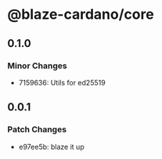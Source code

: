 # @blaze-cardano/core

## 0.1.0

### Minor Changes

- 7159636: Utils for ed25519

## 0.0.1

### Patch Changes

- e97ee5b: blaze it up
